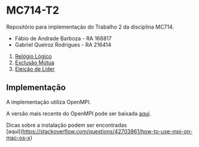 # MC714-T2

Repositório para implementação do Trabalho 2 da disciplina MC714.

- Fábio de Andrade Barboza - RA 168817
- Gabriel Queiroz Rodrigues - RA 216414

1. [Relógio Lógico](https://github.com/Barbozafab/MC714-T2/tree/main/Relógio%20Lógico)
2. [Exclusão Mútua](https://github.com/Barbozafab/MC714-T2/tree/main/Exclusão%20Mútua)
3. [Eleição de Líder](https://github.com/Barbozafab/MC714-T2/tree/main/Eleição%20de%20Líder)

## Implementação

A implementação utiliza OpenMPI. 

A versão mais recente do OpenMPI pode ser baixada [aqui](https://www.open-mpi.org/software/ompi/v5.0/).

Dicas sobre a instalação podem ser encontradas [aqui[(https://stackoverflow.com/questions/42703861/how-to-use-mpi-on-mac-os-x)
